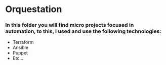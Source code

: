 # Orquestation
### In this folder you will find micro projects focused in automation, to this, I used and use the following technologies:
- Terraform
- Ansible
- Puppet
- Etc...

